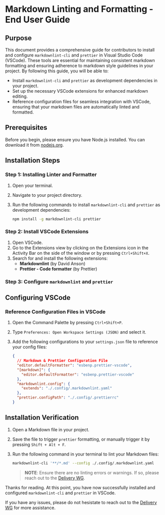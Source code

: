 # Markdown Linting and Formatting - End User Guide

## Purpose

This document provides a comprehensive guide for contributors to install and configure `markdownlint-cli` and `prettier` in Visual Studio Code (VSCode). These tools are essential for maintaining consistent markdown formatting and ensuring adherence to markdown style guidelines in your project. By following this guide, you will be able to:

- Install `markdownlint-cli` and `prettier` as development dependencies in your project.
- Set up the necessary VSCode extensions for enhanced markdown editing.
- Reference configuration files for seamless integration with VSCode, ensuring that your markdown files are automatically linted and formatted.

## Prerequisites

Before you begin, please ensure you have Node.js installed. You can download it from [nodejs.org](https://nodejs.org/).

## Installation Steps

### Step 1: Installing Linter and Formatter

1. Open your terminal.
2. Navigate to your project directory.
3. Run the following commands to install `markdownlint-cli` and `prettier` as development dependencies:

   ```bash
   npm install -g markdownlint-cli prettier
   ```

### Step 2: Install VSCode Extensions

1. Open VSCode.
2. Go to the Extensions view by clicking on the Extensions icon in the Activity Bar on the side of the window or by pressing `Ctrl+Shift+X`.
3. Search for and install the following extensions:
   - **Markdownlint** (by David Anson)
   - **Prettier - Code formatter** (by Prettier)

### Step 3: Configure `markdownlint` and `prettier`

## Configuring VSCode

### Reference Configuration Files in VSCode

1. Open the Command Palette by pressing `Ctrl+Shift+P`.
2. Type `Preferences: Open Workspace Settings (JSON)` and select it.
3. Add the following configurations to your `settings.json` file to reference your config files:

   ```json
   {
     // Markdown & Prettier Configuration File
     "editor.defaultFormatter": "esbenp.prettier-vscode",
     "[markdown]": {
       "editor.defaultFormatter": "esbenp.prettier-vscode"
     },
     "markdownlint.config": {
       "extends": "./.config/.markdownlint.yaml"
     },
     "prettier.configPath": "./.config/.prettierrc"
   }
   ```

## Installation Verification

1. Open a Markdown file in your project.
2. Save the file to trigger `prettier` formatting, or manually trigger it by pressing `Shift + Alt + F`.
3. Run the following command in your terminal to lint your Markdown files:

   ```bash
   markdownlint-cli '**/*.md' --config ./.config/.markdownlint.yaml
   ```

   > **NOTE**: Ensure there are no linting errors or warnings. If so, please reach out to the [Delivery WG].

Thanks for reading. At this point, you have now successfully installed and configured `markdownlint-cli` and `prettier` in VSCode.

If you have any issues, please do not hesistate to reach out to the [Delivery WG] for more assistance.

[Delivery WG]: ../../governance/working-groups/delivery/charter.md
